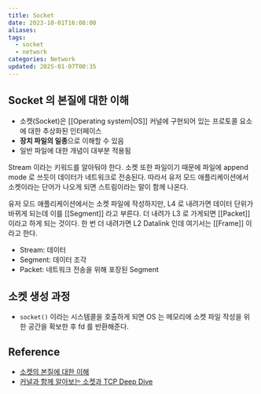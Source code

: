 ```yaml
---
title: Socket
date: 2023-10-01T16:08:00
aliases: 
tags:
  - socket
  - network
categories: Network
updated: 2025-01-07T00:35
---
```


## Socket 의 본질에 대한 이해

- 소켓(Socket)은 [[Operating system|OS]] 커널에 구현되어 있는 프로토콜 요소에 대한 추상화된 인터페이스
- **장치 파일의 일종**으로 이해할 수 있음
- 일반 파일에 대한 개념이 대부분 적용됨

Stream 이라는 키워드를 알아둬야 한다. 소켓 또한 파일이기 때문에 파일에 append mode 로 쓰듯이 데이터가 네트워크로 전송된다. 따라서 유저 모드 애플리케이션에서 소켓이라는 단어가 나오게 되면 스트림이라는 말이 함께 나온다.

유저 모드 애플리케이션에서는 소켓 파일에 작성하지만, L4 로 내려가면 데이터 단위가 바뀌게 되는데 이를 [[Segment]] 라고 부른다. 더 내려가 L3 로 가게되면 [[Packet]] 이라고 하게 되는 것이다. 한 번 더 내려가면 L2 Datalink 인데 여기서는 [[Frame]] 이라고 한다.

- Stream: 데이터
- Segment: 데이터 조각
- Packet: 네트워크 전송을 위해 포장된 Segment

## 소켓 생성 과정

- `socket()` 이라는 시스템콜을 호출하게 되면 OS 는 메모리에 소켓 파일 작성을 위한 공간을 확보한 후 fd 를 반환해준다.

## Reference

- [소켓의 본질에 대한 이해](https://www.youtube.com/watch?v=3jQ2dBpiqPo)
- [커널과 함께 알아보는 소켓과 TCP Deep Dive](https://brewagebear.github.io/linux-kernel-internal-3/)
